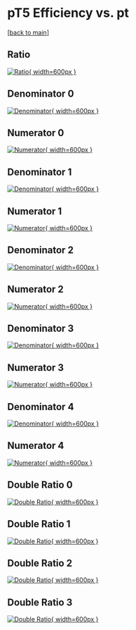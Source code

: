 # pT5 Efficiency vs. pt

[[back to main](./)]



## Ratio

[![Ratio](../mtv/var/pT5_loweta_0_0_eff_pt.png){ width=600px }](../mtv/var/pT5_loweta_0_0_eff_pt.pdf)

## Denominator 0

[![Denominator](../mtv/den/pT5_loweta_0_0_eff_pt_den0.png){ width=600px }](../mtv/den/pT5_loweta_0_0_eff_pt_den0.pdf)

## Numerator 0

[![Numerator](../mtv/num/pT5_loweta_0_0_eff_pt_num0.png){ width=600px }](../mtv/num/pT5_loweta_0_0_eff_pt_num0.pdf)

## Denominator 1

[![Denominator](../mtv/den/pT5_loweta_0_0_eff_pt_den1.png){ width=600px }](../mtv/den/pT5_loweta_0_0_eff_pt_den1.pdf)

## Numerator 1

[![Numerator](../mtv/num/pT5_loweta_0_0_eff_pt_num1.png){ width=600px }](../mtv/num/pT5_loweta_0_0_eff_pt_num1.pdf)

## Denominator 2

[![Denominator](../mtv/den/pT5_loweta_0_0_eff_pt_den2.png){ width=600px }](../mtv/den/pT5_loweta_0_0_eff_pt_den2.pdf)

## Numerator 2

[![Numerator](../mtv/num/pT5_loweta_0_0_eff_pt_num2.png){ width=600px }](../mtv/num/pT5_loweta_0_0_eff_pt_num2.pdf)

## Denominator 3

[![Denominator](../mtv/den/pT5_loweta_0_0_eff_pt_den3.png){ width=600px }](../mtv/den/pT5_loweta_0_0_eff_pt_den3.pdf)

## Numerator 3

[![Numerator](../mtv/num/pT5_loweta_0_0_eff_pt_num3.png){ width=600px }](../mtv/num/pT5_loweta_0_0_eff_pt_num3.pdf)

## Denominator 4

[![Denominator](../mtv/den/pT5_loweta_0_0_eff_pt_den4.png){ width=600px }](../mtv/den/pT5_loweta_0_0_eff_pt_den4.pdf)

## Numerator 4

[![Numerator](../mtv/num/pT5_loweta_0_0_eff_pt_num4.png){ width=600px }](../mtv/num/pT5_loweta_0_0_eff_pt_num4.pdf)

## Double Ratio 0

[![Double Ratio](../mtv/ratio/pT5_loweta_0_0_eff_pt_ratio0.png){ width=600px }](../mtv/ratio/pT5_loweta_0_0_eff_pt_ratio0.pdf)

## Double Ratio 1

[![Double Ratio](../mtv/ratio/pT5_loweta_0_0_eff_pt_ratio1.png){ width=600px }](../mtv/ratio/pT5_loweta_0_0_eff_pt_ratio1.pdf)

## Double Ratio 2

[![Double Ratio](../mtv/ratio/pT5_loweta_0_0_eff_pt_ratio2.png){ width=600px }](../mtv/ratio/pT5_loweta_0_0_eff_pt_ratio2.pdf)

## Double Ratio 3

[![Double Ratio](../mtv/ratio/pT5_loweta_0_0_eff_pt_ratio3.png){ width=600px }](../mtv/ratio/pT5_loweta_0_0_eff_pt_ratio3.pdf)

